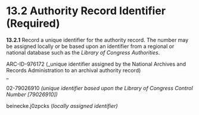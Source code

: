 # 13.2 Authority Record Identifier (Required)

**13.2.1** Record a unique identifier for the authority record. The number may be assigned locally or be based upon an identifier from a regional or national database such as the _Library of Congress Authorities_.

ARC-ID-976172 (_unique identifier assigned by the National Archives and Records Administration to an archival authority record)  
_

02-79026910 _(unique identifier based upon the Library of Congress Control Number [79026910])_

beinecke.j0zpcks (_locally assigned identifier)_
